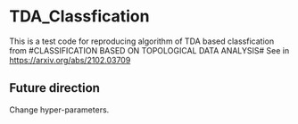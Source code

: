 # TDA_Classfication
This is a test code for reproducing algorithm of TDA based classfication from #CLASSIFICATION BASED ON TOPOLOGICAL DATA ANALYSIS#
See in https://arxiv.org/abs/2102.03709

## Future direction
Change hyper-parameters.

